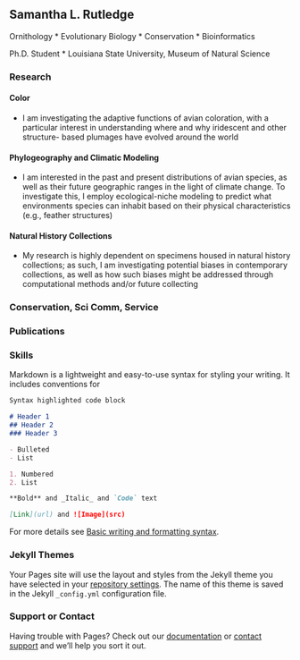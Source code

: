 ## Samantha L. Rutledge

Ornithology * Evolutionary Biology * Conservation * Bioinformatics

Ph.D. Student * Louisiana State University, Museum of Natural Science

### Research
   #### Color
   - I am investigating the adaptive functions of avian coloration, with a particular interest in understanding where and why iridescent and other structure-  based plumages have evolved around the world
    
   #### Phylogeography and Climatic Modeling 
   - I am interested in the past and present distributions of avian species, as well as their future geographic ranges in the light of climate change. To investigate this, I employ ecological-niche modeling to predict what environments species can inhabit based on their physical characteristics (e.g., feather structures)
    
   #### Natural History Collections 
   - My research is highly dependent on specimens housed in natural history collections; as such, I am investigating potential biases in contemporary collections, as well as how such biases might be addressed through computational methods and/or future collecting

### Conservation, Sci Comm, Service

### Publications

### Skills



Markdown is a lightweight and easy-to-use syntax for styling your writing. It includes conventions for

```markdown
Syntax highlighted code block

# Header 1
## Header 2
### Header 3

- Bulleted
- List

1. Numbered
2. List

**Bold** and _Italic_ and `Code` text

[Link](url) and ![Image](src)
```

For more details see [Basic writing and formatting syntax](https://docs.github.com/en/github/writing-on-github/getting-started-with-writing-and-formatting-on-github/basic-writing-and-formatting-syntax).

### Jekyll Themes

Your Pages site will use the layout and styles from the Jekyll theme you have selected in your [repository settings](https://github.com/slrutledge27/slrutledge.github.io/settings/pages). The name of this theme is saved in the Jekyll `_config.yml` configuration file.

### Support or Contact

Having trouble with Pages? Check out our [documentation](https://docs.github.com/categories/github-pages-basics/) or [contact support](https://support.github.com/contact) and we’ll help you sort it out.
